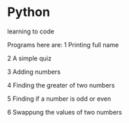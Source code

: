 # Python
 learning to code

Programs here are: 
1 Printing full name

2 A simple quiz

3 Adding numbers

4 Finding the greater of two numbers

5 Finding if a number is odd or even

6 Swappung the values of two numbers
 
